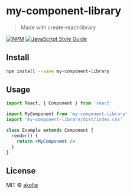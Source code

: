 # my-component-library

> Made with create-react-library

[![NPM](https://img.shields.io/npm/v/my-component-library.svg)](https://www.npmjs.com/package/my-component-library) [![JavaScript Style Guide](https://img.shields.io/badge/code_style-standard-brightgreen.svg)](https://standardjs.com)

## Install

```bash
npm install --save my-component-library
```

## Usage

```jsx
import React, { Component } from 'react'

import MyComponent from 'my-component-library'
import 'my-component-library/dist/index.css'

class Example extends Component {
  render() {
    return <MyComponent />
  }
}
```

## License

MIT © [akolte](https://github.com/akolte)
